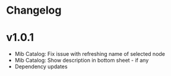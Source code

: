 # Changelog

# v1.0.1
- Mib Catalog: Fix issue with refreshing name of selected node
- Mib Catalog: Show description in bottom sheet - if any
- Dependency updates